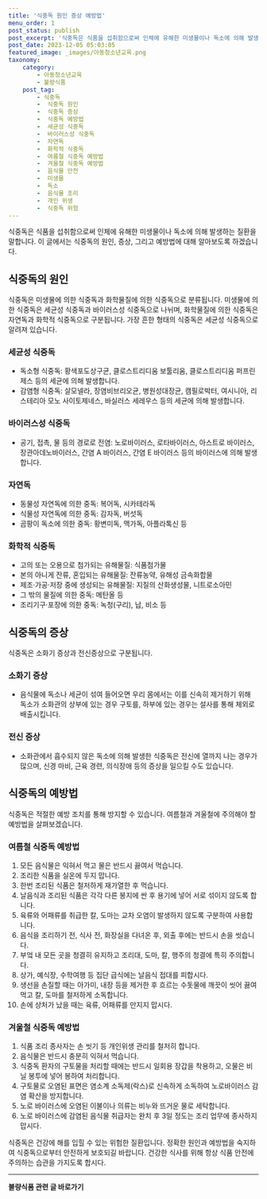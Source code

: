 ```yaml
---
title: '식중독 원인 증상 예방법'
menu_order: 1
post_status: publish
post_excerpt: '식중독은 식품을 섭취함으로써 인체에 유해한 미생물이나 독소에 의해 발생하는 질환을 말합니다. 이 글에서는 식중독의 원인, 증상, 그리고 예방법에 대해 알아보도록 하겠습니다.'
post_date: 2023-12-05 05:03:05
featured_image: _images/아동청소년교육.png
taxonomy:
    category:
        - 아동청소년교육
        - 불량식품
    post_tag:
        - 식중독
        -  식중독 원인
        -  식중독 증상
        -  식중독 예방법
        -  세균성 식중독
        -  바이러스성 식중독
        -  자연독
        -  화학적 식중독
        -  여름철 식중독 예방법
        -  겨울철 식중독 예방법
        -  음식물 안전
        -  미생물
        -  독소
        -  음식물 조리
        -  개인 위생
        -  식중독 위험
---
```



식중독은 식품을 섭취함으로써 인체에 유해한 미생물이나 독소에 의해 발생하는 질환을 말합니다. 이 글에서는 식중독의 원인, 증상, 그리고 예방법에 대해 알아보도록 하겠습니다.

## 식중독의 원인

식중독은 미생물에 의한 식중독과 화학물질에 의한 식중독으로 분류됩니다. 미생물에 의한 식중독은 세균성 식중독과 바이러스성 식중독으로 나뉘며, 화학물질에 의한 식중독은 자연독과 화학적 식중독으로 구분됩니다. 가장 흔한 형태의 식중독은 세균성 식중독으로 알려져 있습니다.

### 세균성 식중독
- 독소형 식중독: 황색포도상구균, 클로스트리디움 보툴리움, 클로스트리디움 퍼프린제스 등의 세균에 의해 발생합니다.
- 감염형 식중독: 살모넬라, 장염비브리오균, 병원성대장균, 캠필로박터, 여시니아, 리스테리아 모노 사이토제네스, 바실러스 세레우스 등의 세균에 의해 발생합니다.

### 바이러스성 식중독
- 공기, 접촉, 물 등의 경로로 전염: 노로바이러스, 로타바이러스, 아스트로 바이러스, 장관아데노바이러스, 간염 A 바이러스, 간염 E 바이러스 등의 바이러스에 의해 발생합니다.

### 자연독
- 동물성 자연독에 의한 중독: 복어독, 시카테라독
- 식물성 자연독에 의한 중독: 감자독, 버섯독
- 곰팡이 독소에 의한 중독: 황변미독, 맥가독, 아플라톡신 등

### 화학적 식중독
- 고의 또는 오용으로 첨가되는 유해물질: 식품첨가물
- 본의 아니게 잔류, 혼입되는 유해물질: 잔류농약, 유해성 금속화합물
- 제조·가공·저장 중에 생성되는 유해물질: 지질의 산화생성물, 니트로소아민
- 그 밖의 물질에 의한 중독: 메탄올 등
- 조리기구·포장에 의한 중독: 녹청(구리), 납, 비소 등

## 식중독의 증상

식중독은 소화기 증상과 전신증상으로 구분됩니다.

### 소화기 증상
- 음식물에 독소나 세균이 섞여 들어오면 우리 몸에서는 이를 신속히 제거하기 위해 독소가 소화관의 상부에 있는 경우 구토를, 하부에 있는 경우는 설사를 통해 체외로 배출시킵니다.

### 전신 증상
- 소화관에서 흡수되지 않은 독소에 의해 발생한 식중독은 전신에 열까지 나는 경우가 많으며, 신경 마비, 근육 경련, 의식장애 등의 증상을 일으킬 수도 있습니다.

## 식중독의 예방법

식중독은 적절한 예방 조치를 통해 방지할 수 있습니다. 여름철과 겨울철에 주의해야 할 예방법을 살펴보겠습니다.

### 여름철 식중독 예방법
1. 모든 음식물은 익혀서 먹고 물은 반드시 끓여서 먹습니다.
2. 조리한 식품을 실온에 두지 맙니다.
3. 한번 조리된 식품은 철저하게 재가열한 후 먹습니다.
4. 날음식과 조리된 식품은 각각 다른 봉지에 싼 후 용기에 넣어 서로 섞이지 않도록 합니다.
5. 육류와 어패류를 취급한 칼, 도마는 교차 오염이 발생하지 않도록 구분하여 사용합니다.
6. 음식을 조리하기 전, 식사 전, 화장실을 다녀온 후, 외출 후에는 반드시 손을 씻습니다.
7. 부엌 내 모든 곳을 청결히 유지하고 조리대, 도마, 칼, 행주의 청결에 특히 주의합니다.
8. 상가, 예식장, 수학여행 등 집단 급식에는 날음식 접대를 피합시다.
9. 생선을 손질할 때는 아가미, 내장 등을 제거한 후 흐르는 수돗물에 깨끗이 씻어 끓여 먹고 칼, 도마를 철저하게 소독합니다.
10. 손에 상처가 났을 때는 육류, 어패류를 만지지 맙시다.

### 겨울철 식중독 예방법
1. 식품 조리 종사자는 손 씻기 등 개인위생 관리를 철저히 합니다.
2. 음식물은 반드시 충분히 익혀서 먹습니다.
3. 식중독 환자의 구토물을 처리할 때에는 반드시 일회용 장갑을 착용하고, 오물은 비닐 봉투에 넣어 봉하여 처리합니다.
4. 구토물로 오염된 표면은 염소계 소독제(락스)로 신속하게 소독하여 노로바이러스 감염 확산을 방지합니다.
5. 노로 바이러스에 오염된 이불이나 의류는 비누와 뜨거운 물로 세탁합니다.
6. 노로 바이러스에 감염된 음식물 취급자는 완치 후 3일 정도는 조리 업무에 종사하지 맙시다.

식중독은 건강에 해를 입힐 수 있는 위험한 질환입니다. 정확한 원인과 예방법을 숙지하여 식중독으로부터 안전하게 보호되길 바랍니다. 건강한 식사를 위해 항상 식품 안전에 주의하는 습관을 가지도록 합시다.
<!-- wp:separator -->
<hr class="wp-block-separator has-alpha-channel-opacity"/>
<!-- /wp:separator -->

<!-- wp:group {"backgroundColor":"base","layout":{"type":"constrained"}} -->
<div class="wp-block-group has-base-background-color has-background"><!-- wp:paragraph {"align":"center","fontSize":"medium"} -->
<p class="has-text-align-center has-large-font-size"><strong>불량식품 관련 글 바로가기</strong></p>
<!-- /wp:paragraph -->


<!-- wp:latest-posts
{"categories":[{"id":31950,"count":19,"description":"","link":"https://uknowlaw.com/category/%eb%b6%88%eb%9f%89%ec%8b%9d%ed%92%88/","name":"불량식품","slug":"불량식품","taxonomy":"category","parent":0,"meta":[],"_links":{"self":[{"href":"https://uknowlaw.com/wp-json/wp/v2/categories/31950"}],"collection":[{"href":"https://uknowlaw.com/wp-json/wp/v2/categories"}],"about":[{"href":"https://uknowlaw.com/wp-json/wp/v2/taxonomies/category"}],"wp:post_type":[{"href":"https://uknowlaw.com/wp-json/wp/v2/posts?categories=31950"}],"curies":[{"name":"wp","href":"https://api.w.org/{rel}","templated":true}]}}],"postsToShow":100,"excerptLength":28,"postLayout":"grid","columns":2,"featuredImageAlign":"left","featuredImageSizeSlug":"large","fontSize":"small"} /--></div>
<!-- /wp:group -->